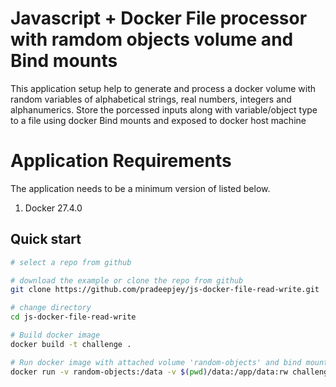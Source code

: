 # Javascript + Docker File processor with ramdom objects volume and Bind mounts

This application setup help to generate and process a docker volume with random variables of alphabetical strings, real numbers, integers and alphanumerics. Store the porcessed inputs along with variable/object type to a file using docker Bind mounts and exposed to docker host machine 

# Application Requirements

The application needs to be a minimum version of listed below.

1. Docker 27.4.0 


## Quick start

```bash
# select a repo from github

# download the example or clone the repo from github
git clone https://github.com/pradeepjey/js-docker-file-read-write.git

# change directory
cd js-docker-file-read-write

# Build docker image
docker build -t challenge .

# Run docker image with attached volume 'random-objects' and bind mount of data
docker run -v random-objects:/data -v $(pwd)/data:/app/data:rw challenge

```

